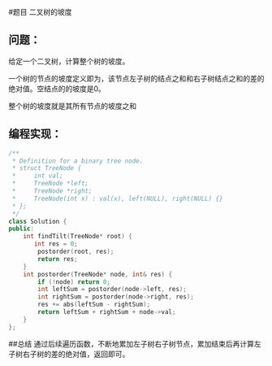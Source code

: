 #题目
二叉树的坡度
## 问题： 
给定一个二叉树，计算整个树的坡度。

一个树的节点的坡度定义即为，该节点左子树的结点之和和右子树结点之和的差的绝对值。空结点的的坡度是0。

整个树的坡度就是其所有节点的坡度之和
## 编程实现：
```C++
/**
 * Definition for a binary tree node.
 * struct TreeNode {
 *     int val;
 *     TreeNode *left;
 *     TreeNode *right;
 *     TreeNode(int x) : val(x), left(NULL), right(NULL) {}
 * };
 */
class Solution {
public:
    int findTilt(TreeNode* root) {
       int res = 0;
        postorder(root, res);
        return res;
    }
    int postorder(TreeNode* node, int& res) {
        if (!node) return 0;
        int leftSum = postorder(node->left, res);
        int rightSum = postorder(node->right, res);
        res += abs(leftSum - rightSum);
        return leftSum + rightSum + node->val; 
    }
};
```
##总结
通过后续遍历函数，不断地累加左子树右子树节点，累加结束后再计算左子树右子树的差的绝对值，返回即可。